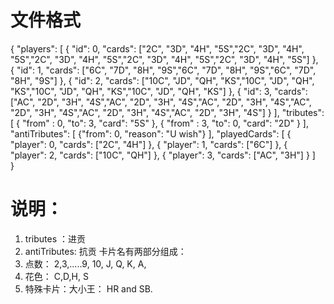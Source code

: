 # 文件格式

{
  "players": [
    { "id": 0, "cards": ["2C", "3D", "4H", "5S","2C", "3D", "4H", "5S","2C", "3D", "4H", "5S","2C", "3D", "4H", "5S","2C", "3D", "4H", "5S"] },  
    { "id": 1, "cards": ["6C", "7D", "8H", "9S","6C", "7D", "8H", "9S","6C", "7D", "8H", "9S"] },
    { "id": 2, "cards": ["10C", "JD", "QH", "KS","10C", "JD", "QH", "KS","10C", "JD", "QH", "KS","10C", "JD", "QH", "KS"] },
    { "id": 3, "cards": ["AC", "2D", "3H", "4S","AC", "2D", "3H", "4S","AC", "2D", "3H", "4S","AC", "2D", "3H", "4S","AC", "2D", "3H", "4S","AC", "2D", "3H", "4S"] }
  ],
  "tributes": [
    { "from" : 0, "to": 3, "card": "5S" },
     { "from" : 3, "to": 0, "card": "2D" }
  ],
  "antiTributes": [
    {"from": 0, "reason": "U wish"}
  ],
  "playedCards": [
    { "player": 0, "cards": ["2C", "4H"] },
    { "player": 1, "cards": ["6C"] },
    { "player": 2, "cards": ["10C", "QH"] },
    { "player": 3, "cards": ["AC", "3H"] }
  ]  
}

# 说明：
1. tributes ：进贡
2. antiTributes: 抗贡
卡片名有两部分组成：
1. 点数： 2,3,.....9, 10, J, Q, K, A,
2. 花色：  C,D,H, S 
3. 特殊卡片：大小王：  HR and SB.
